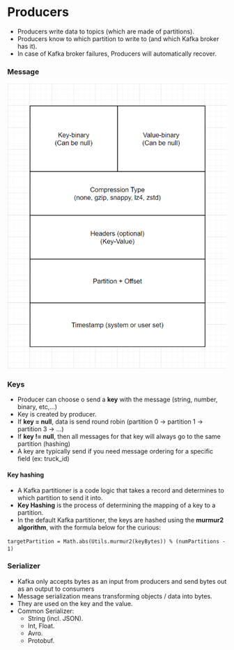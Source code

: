 # Producers

- Producers write data to topics (which are made of partitions).
- Producers know to which partition to write to (and which Kafka broker has it).
- In case of Kafka broker failures, Producers will automatically recover.

### Message
![Message](kafka_message.png)

### Keys

- Producer can choose o send a **key** with the message (string, number, binary, etc,...)
- Key is created by producer.
- If **key = null**, data is send round robin (partition 0 -> partition 1 -> partition 3 -> ...)
- If **key != null**, then all messages for that key will always go to the same partition (hashing)
- A key are typically send if you need message ordering for a specific field (ex: truck_id)

#### Key hashing

- A Kafka partitioner is a code logic that takes a record and determines to which partition to send it into.
- **Key Hashing** is the process of determining the mapping of a key to a partition.
- In the default Kafka partitioner, the keys are hashed using the **murmur2 algorithm**, with the formula below for the curious:

```targetPartition = Math.abs(Utils.murmur2(keyBytes)) % (numPartitions - 1)```

### Serializer

- Kafka only accepts bytes as an input from producers and send bytes out as an output to consumers
- Message serialization means transforming objects / data into bytes.
- They are used on the key and the value.
- Common Serializer:
  - String (incl. JSON).
  - Int, Float.
  - Avro.
  - Protobuf.
